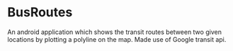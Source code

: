 # BusRoutes
An android application which shows the transit routes between two given locations by plotting a polyline on the map. Made use of Google transit api.
